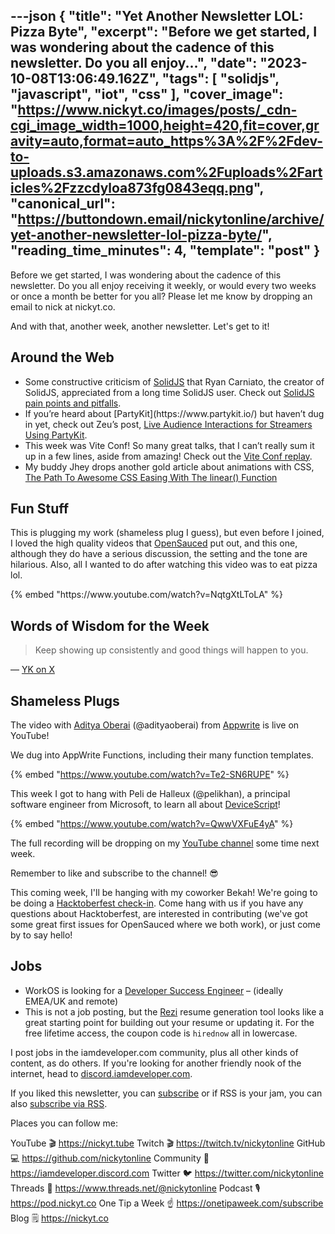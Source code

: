 ---json
{
  "title": "Yet Another Newsletter LOL: Pizza Byte",
  "excerpt": "Before we get started, I was wondering about the cadence of this newsletter. Do you all enjoy...",
  "date": "2023-10-08T13:06:49.162Z",
  "tags": [
    "solidjs",
    "javascript",
    "iot",
    "css"
  ],
  "cover_image": "https://www.nickyt.co/images/posts/_cdn-cgi_image_width=1000,height=420,fit=cover,gravity=auto,format=auto_https%3A%2F%2Fdev-to-uploads.s3.amazonaws.com%2Fuploads%2Farticles%2Fzzcdyloa873fg0843eqq.png",
  "canonical_url": "https://buttondown.email/nickytonline/archive/yet-another-newsletter-lol-pizza-byte/",
  "reading_time_minutes": 4,
  "template": "post"
}
---

<p>Before we get started, I was wondering about the cadence of this newsletter. Do you all enjoy receiving it weekly, or would every two weeks or once a month be better for you all? Please let me know by dropping an email to nick at nickyt.co.</p>
<p>And with that, another week, another newsletter. Let's get to it!</p>
<h2>Around the Web</h2>
<ul>
<li>Some constructive criticism of <a href="https://www.solidjs.com/?utm_source=nickytonline&amp;utm_medium=email&amp;utm_campaign=yet-another-newsletter-lol-pizza-byte" target="_blank">SolidJS</a> that Ryan Carniato, the creator of SolidJS, appreciated from a long time SolidJS user. Check out <a href="https://vladislav-lipatov.medium.com/solidjs-pain-points-and-pitfalls-a693f62fcb4c?utm_source=nickytonline&amp;utm_medium=email&amp;utm_campaign=yet-another-newsletter-lol-pizza-byte" target="_blank">SolidJS pain points and pitfalls</a>.</li>
<li>If you’re heard about [PartyKit](https://www.partykit.io/) but haven’t dug in yet, check out Zeu’s post, <a href="https://thoughts.zeu.dev/blog/rnlive-partykit?utm_source=nickytonline&amp;utm_medium=email&amp;utm_campaign=yet-another-newsletter-lol-pizza-byte" target="_blank">Live Audience Interactions for Streamers Using PartyKit</a>.</li>
<li>This week was Vite Conf! So many great talks, that I can’t really sum it up in a few lines, aside from amazing! Check out the <a href="https://viteconf.org/23/replay?utm_source=nickytonline&amp;utm_medium=email&amp;utm_campaign=yet-another-newsletter-lol-pizza-byte" target="_blank">Vite Conf replay</a>.</li>
<li>My buddy Jhey drops another gold article about animations with CSS, <a href="https://www.smashingmagazine.com/2023/09/path-css-easing-linear-function/?utm_source=nickytonline&amp;utm_medium=email&amp;utm_campaign=yet-another-newsletter-lol-pizza-byte" target="_blank">The Path To Awesome CSS Easing With The linear() Function</a></li>
</ul>
<h2>Fun Stuff</h2>
<p>This is plugging my work (shameless plug I guess), but even before I joined, I loved the high quality videos that <a href="https://opensauced.pizza/?utm_source=nickytonline&amp;utm_medium=email&amp;utm_campaign=yet-another-newsletter-lol-pizza-byte" target="_blank">OpenSauced</a> put out, and this one, although they do have a serious discussion, the setting and the tone are hilarious. Also, all I wanted to do after watching this video was to eat pizza lol.</p>
{% embed "https://www.youtube.com/watch?v=NqtgXtLToLA" %}

<h2>Words of Wisdom for the Week</h2>
<blockquote>
<p>Keep showing up consistently and good things will happen to you.</p>
</blockquote>
<p>— <a href="https://x.com/ykdojo/status/1709680709563257286?utm_source=nickytonline&amp;utm_medium=email&amp;utm_campaign=yet-another-newsletter-lol-pizza-byte" target="_blank">YK on X</a></p>
<h2>Shameless Plugs</h2>
<p>The video with <a href="https://oberai.dev?utm_source=nickytonline&amp;utm_medium=email&amp;utm_campaign=yet-another-newsletter-lol-pizza-byte" target="_blank">Aditya Oberai</a> (@adityaoberai) from <a href="https://appwrite.io?utm_source=nickytonline&amp;utm_medium=email&amp;utm_campaign=yet-another-newsletter-lol-pizza-byte" target="_blank">Appwrite</a> is live on YouTube!</p>
<p>We dug into AppWrite Functions, including their many function templates.</p>

{% embed "https://www.youtube.com/watch?v=Te2-SN6RUPE" %}

<p>This week I got to hang with Peli de Halleux (@pelikhan), a principal software engineer from Microsoft, to learn all about <a href="https://microsoft.github.io/devicescript/?utm_source=nickytonline&amp;utm_medium=email&amp;utm_campaign=yet-another-newsletter-lol-pizza-byte" target="_blank">DeviceScript</a>!</p>

{% embed "https://www.youtube.com/watch?v=QwwVXFuE4yA" %}

<p>The full recording will be dropping on my <a href="https://nickyt.tube?utm_source=nickytonline&amp;utm_medium=email&amp;utm_campaign=yet-another-newsletter-lol-pizza-byte" target="_blank">YouTube channel</a> some time next week.</p>
<p>Remember to like and subscribe to the channel! 😎</p>
<p>This coming week, I'll be hanging with my coworker Bekah! We're going to be doing a <a href="https://www.nickyt.co/pages/stream-schedule/?utm_source=nickytonline&amp;utm_medium=email&amp;utm_campaign=yet-another-newsletter-lol-pizza-byte#bekahhw-hacktoberfest-check-in" target="_blank">Hacktoberfest check-in</a>. Come hang with us if you have any questions about Hacktoberfest, are interested in contributing (we've got some great first issues for OpenSauced where we both work), or just come by to say hello!</p>
<h2>Jobs</h2>
<ul>
<li>WorkOS is looking for a <a href="https://jobs.lever.co/workos/1fe7ef18-57c9-4aa2-b595-de7623a4b555?utm_source=nickytonline&amp;utm_medium=email&amp;utm_campaign=yet-another-newsletter-lol-pizza-byte" target="_blank">Developer Success Engineer</a> –  (ideally EMEA/UK and remote)</li>
<li>This is not a job posting, but the <a href="https://www.linkedin.com/posts/dnamis_freetools-jobhunt-resumehelp-activity-7116065618289721345-yeZy?utm_source=nickytonline&amp;utm_medium=email&amp;utm_campaign=yet-another-newsletter-lol-pizza-byte" target="_blank">Rezi</a> resume generation tool looks like a great starting point for building out your resume or updating it. For the free lifetime access, the coupon code is <code>hirednow</code> all in lowercase.</li>
</ul>
<p>I post jobs in the iamdeveloper.com community, plus all other kinds of content, as do others. If you're looking for another friendly nook of the internet, head to <a href="https://discord.iamdeveloper.com?utm_source=nickytonline&amp;utm_medium=email&amp;utm_campaign=yet-another-newsletter-lol-pizza-byte" target="_blank">discord.iamdeveloper.com</a>.</p>

If you liked this newsletter, you can [subscribe](https://www.nickyt.co/pages/newsletter/) or if RSS is your jam, you can also [subscribe via RSS](https://www.nickyt.co/newsletter.rss).
<!-- my newsletter -->

<!-- places to follow me -->

Places you can follow me:

YouTube 🎬    https://nickyt.tube
Twitch 🎬    https://twitch.tv/nickytonline
GitHub 💻     https://github.com/nickytonline
Community 👾  https://iamdeveloper.discord.com
Twitter 🐦    https://twitter.com/nickytonline
Threads 🧵    https://www.threads.net/@nickytonline
Podcast 🎙    https://pod.nickyt.co
One Tip a Week ☝️ https://onetipaweek.com/subscribe
Blog 🗒️    https://nickyt.co
